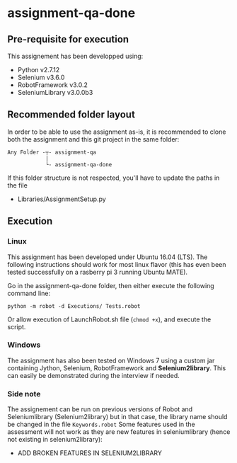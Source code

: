 # assignment-qa-done

## Pre-requisite for execution

This assignement has been developped using:
- Python v2.7.12
- Selenium v3.6.0
- RobotFramework v3.0.2
- SeleniumLibrary v3.0.0b3

## Recommended folder layout

In order to be able to use the assignment as-is, it is recommended to clone both the assignment and this git project in the same folder:
```
Any Folder -┬- assignment-qa
            |
            └- assignment-qa-done
``` 
If this folder structure is not respected, you'll have to update the paths in the file
- Libraries/AssignmentSetup.py

## Execution
### Linux 

This assignment has been developed under Ubuntu 16.04 (LTS). The following instructions should work for most linux flavor (this has even been tested successfully on a rasberry pi 3 running Ubuntu MATE). 

Go in the assignment-qa-done folder, then either execute the following command line:
```
python -m robot -d Executions/ Tests.robot
```
Or allow execution of LaunchRobot.sh file (```chmod +x```), and execute the script.

### Windows

The assignment has also been tested on Windows 7 using a custom jar containing Jython, Selenium, RobotFramework and **Selenium2library**. This can easily be demonstrated during the interview if needed.

### Side note

The assignement can be run on previous versions of Robot and Seleniumlibrary (Selenium2library) but in that case, the library name should be changed in the file ```Keywords.robot```
Some features used in the assessment will not work as they are new features in seleniumlibrary (hence not existing in selenium2library):
- ADD BROKEN FEATURES IN SELENIUM2LIBRARY
